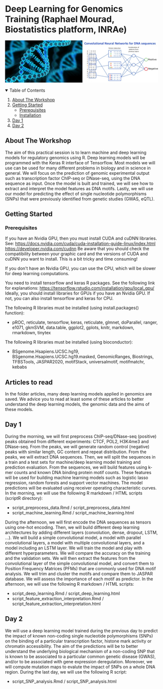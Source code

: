 # Deep Learning for Genomics Training (Raphael Mourad, Biostatistics platform, INRAe)

![plot](https://github.com/benoitballester/inserm-ML-workshop-266/blob/main/header_googlesites.png?raw=true)


<!-- TABLE OF CONTENTS -->
<details open="open">
  <summary>Table of Contents</summary>
  <ol>
    <li>
      <a href="#about-the-workshop">About The Workshop</a>
    </li>
    <li>
      <a href="#getting-started">Getting Started</a>
      <ul>
        <li><a href="#prerequisites">Prerequisites</a></li>
        <li><a href="#installation">Installation</a></li>
      </ul>
    </li>
    <li><a href="#day1">Day 1</a></li>
    <li><a href="#day2">Day 2</a></li>
  </ol>
</details>

<!-- ABOUT THE WORKSHOP -->
## About The Workshop

The aim of this practical session is to learn machine and deep learning models for regulatory genomics using R. Deep learning models will be programmed with the Keras R interface of Tensorflow. Most models we will use can be used for many different problems in biology and in science in general. 
We will focus on the prediction of genomic experimental output such as transcription factor ChIP-seq or DNase-seq, using the DNA sequence as input. Once the model is built and trained, we will see how to extract and interpret the model features as DNA motifs. Lastly, we will use our model for predicting the effect of single nucleotide polymorphisms (SNPs) that were previously identified from genetic studies (GWAS, eQTL). 

<!-- GETTING STARTED -->
## Getting Started

### Prerequisites

If you have an Nvidia GPU, then you must install CUDA and cuDNN libraries. See:
https://docs.nvidia.com/cuda/cuda-installation-guide-linux/index.html
https://developer.nvidia.com/cudnn
Be aware that you should check the compatibility between your graphic card and the versions of CUDA and cuDNN you want to install. This is a bit tricky and time consuming!

If you don't have an Nvidia GPU, you can use the CPU, which will be slower for deep learning computations. 

You need to install tensorflow and keras R packages. See the following link for explanations:
https://tensorflow.rstudio.com/installation/gpu/local_gpu/
Ideally, you should install libraries for GPUs if you have an Nvidia GPU. If not, you can also install tensorflow and keras for CPU. 

The following R libraries must be installed (using install.packages() function):
- pROC, reticulate, tensorflow, keras, reticulate, glmnet, doParallel, ranger, e1071, gkmSVM, data.table, ggplot2, gplots, knitr, markdown, rmarkdown, tinytex

The following R libraries must be installed (using bioconductor):
- BSgenome.Hsapiens.UCSC.hg19, BSgenome.Hsapiens.UCSC.hg19.masked, GenomicRanges, Biostrings, TFBSTools, JASPAR2020, motifStack, universalmotif, motifmatchr, kebabs

<!-- ARTICLES YOU CAN READ -->
## Articles to read

In the folder articles, many deep learning models applied in genomics are saved. We advice you to read at least some of these articles to better understand the deep learning models, the genomic data and the aims of these models. 

<!-- DAY 1 -->
## Day 1

During the morning, we will first preprocess ChIP-seq/DNase-seq (positive) peaks obtained from different experiments: CTCF, POL2, H3K4me3 and DNase-seq. From the peaks, we will generate random control (negative) peaks with similar length, GC content and repeat distribution. From the peaks, we will extract DNA sequences. Then, we will split the sequences in a train and a test sets for machine/deep learning model training and prediction evaluation. From the sequences, we will build features using k-mer counts and known DNA binding protein motif counts. These features will be used for building machine learning models such as logistic lasso regression, random forests and support vector machines. The model predictions will be evaluated using receiver operating characteristic curves. In the morning, we will use the following R markdown / HTML scripts (scriptR directory):
- script_preprocess_data.Rmd / script_preprocess_data.html
- script_machine_learning.Rmd / script_machine_learning.html

During the afternoon, we will first encode the DNA sequences as tensors using one-hot encoding. Then, we will build different deep learning architectures by adding different layers (convolution, dense, dropout, LSTM, ...). We will build a simple convolutional model, a model with parallel convolutional layers, a model with multiple convolutional layers, and a model including an LSTM layer. We will train the model and play with different hyperparameters. We will compare the accuracy on the training and the validation sets. We will then extract the features from the convolutional layer of the simple convolutional model, and convert them to Position Frequency Matrices (PFMs) that are commonly used for DNA motif analysis. We will trim and cluster the motifs and compare them to JASPAR database. We will assess the importance of each motif as predictor. In the afternoon, we will use the following R markdown / HTML scripts:
- script_deep_learning.Rmd / script_deep_learning.html
- script_feature_extraction_interpretation.Rmd / script_feature_extraction_interpretation.html

<!-- DAY 2 -->
## Day 2

We will use a deep learning model trained during the previous day to predict the impact of known non-coding single nucleotide polymorphisms (SNPs) on the binding of a particular transcription factor, histone mark activity or chromatin accessibility. The aim of the predictions will be to better understand the underlying biological mechanism of a non-coding SNP that is known to be associated to a particular common genetic disease (GWAS), and/or to be associated with gene expression deregulation. Moreover, we will compute mutation maps to evalute the impact of SNPs on a whole DNA region. During the last day, we will use the following R script: 
- script_SNP_analysis.Rmd / script_SNP_analysis.html
